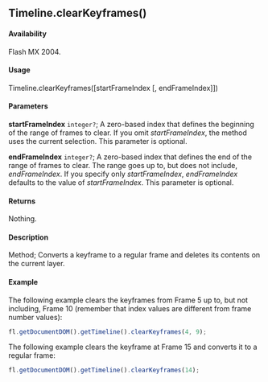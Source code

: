 ## Timeline.clearKeyframes()

#### Availability

Flash MX 2004.

#### Usage

Timeline.clearKeyframes([startFrameIndex [, endFrameIndex]])

#### Parameters

**startFrameIndex** `integer?`; A zero-based index that defines the beginning of the range of frames to clear. If you omit
*startFrameIndex*, the method uses the current selection. This parameter is optional.

**endFrameIndex** `integer?`; A zero-based index that defines the end of the range of frames to clear. The range goes up to, but does not include, *endFrameIndex*. If you specify only *startFrameIndex*, *endFrameIndex* defaults to the value of *startFrameIndex*. This parameter is optional.

#### Returns

Nothing.

#### Description

Method; Converts a keyframe to a regular frame and deletes its contents on the current layer.

#### Example

The following example clears the keyframes from Frame 5 up to, but not including, Frame 10 (remember that index values are different from frame number values):

```javascript
fl.getDocumentDOM().getTimeline().clearKeyframes(4, 9);
```

The following example clears the keyframe at Frame 15 and converts it to a regular frame:

```javascript
fl.getDocumentDOM().getTimeline().clearKeyframes(14);
```
